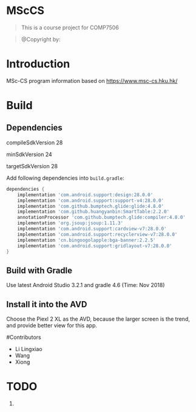 # MScCS
> This is a course project for COMP7506
 
> @Copyright by: 
 

# Introduction 

MSc-CS program information based on https://www.msc-cs.hku.hk/


# Build

## Dependencies
compileSdkVersion 28

minSdkVersion 24

targetSdkVersion 28



Add following dependencies into `build.gradle`:
``` groovy
dependencies {
    implementation 'com.android.support:design:28.0.0'
    implementation 'com.android.support:support-v4:28.0.0'
    implementation 'com.github.bumptech.glide:glide:4.8.0'
    implementation 'com.github.huangyanbin:SmartTable:2.2.0'
    annotationProcessor 'com.github.bumptech.glide:compiler:4.8.0'
    implementation 'org.jsoup:jsoup:1.11.3'
    implementation 'com.android.support:cardview-v7:28.0.0'
    implementation 'com.android.support:recyclerview-v7:28.0.0'
    implementation 'cn.bingoogolapple:bga-banner:2.2.5'
    implementation 'com.android.support:gridlayout-v7:28.0.0'
}
```


## Build with Gradle

Use latest Android Studio 3.2.1 and gradle 4.6 (Time: Nov 2018)

## Install it into the AVD

Choose the Piexl 2 XL as the AVD, because the larger screen is the trend, and provide better view for this app.


#Contributors 

* Li Lingxiao
* Wang 
* Xiong 


# TODO

1. 


